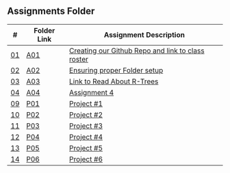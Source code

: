 


 ##  Assignments Folder

|   #    | Folder Link       | Assignment Description                          |
| :----: |-------------------|-------------------------------------------------|
| [01](./A01) | [A01](./A01) | [Creating our Github Repo and link to class roster](./A01) |
| [02](./A02) | [A02](./A02) | [Ensuring proper Folder setup](./A02) |
| [03](./A03) | [A03](./A03) | [Link to Read About R-Trees](./A03) |
| [04](./A04) | [A04](./A04) | [Assignment 4](./A04) |
| [09](./P01) | [P01](./P01) | [Project   #1](./P01) |
| [10](./P02) | [P02](./P02) | [Project   #2](./P02) |
| [11](./P03) | [P03](./P03) | [Project   #3](./P03) |
| [12](./P04) | [P04](./P04) | [Project   #4](./P04) |
| [13](./P05) | [P05](./P05) | [Project   #5](./P05) |
| [14](./P06) | [P06](./P06) | [Project   #6](./P06) |
